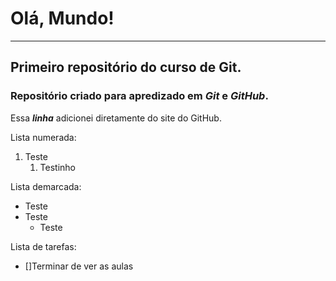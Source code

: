 # Olá, Mundo!
---
## Primeiro repositório do curso de Git.

### **Repositório criado para apredizado em *Git* e *GitHub*.**

Essa __*linha*__ adicionei diretamente do site do GitHub.

Lista numerada: 
1. Teste
   1. Testinho

Lista demarcada:
* Teste
* Teste
   * Teste

Lista de tarefas:
- []Terminar de ver as aulas
